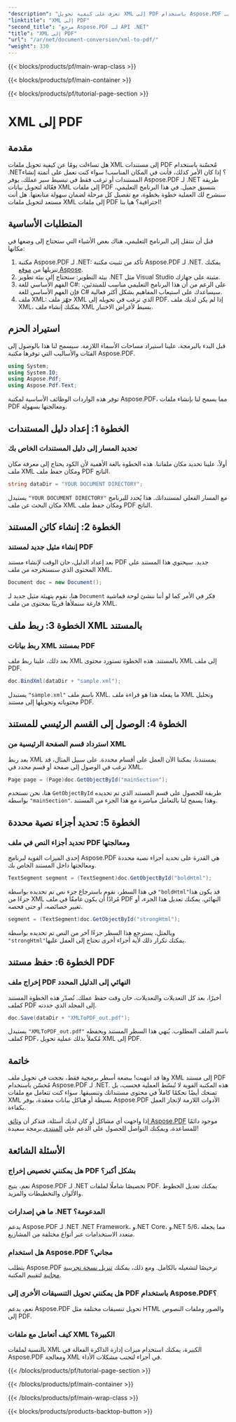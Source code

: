 ```yaml
---
"description": "تعرف على كيفية تحويل XML إلى PDF باستخدام Aspose.PDF لـ .NET في هذا البرنامج التعليمي الشامل خطوة بخطوة، والذي يتضمن أمثلة التعليمات البرمجية والشروحات التفصيلية."
"linktitle": "XML إلى PDF"
"second_title": "مرجع Aspose.PDF لـ API .NET"
"title": "XML إلى PDF"
"url": "/ar/net/document-conversion/xml-to-pdf/"
"weight": 330
---
```


{{< blocks/products/pf/main-wrap-class >}}

{{< blocks/products/pf/main-container >}}

{{< blocks/products/pf/tutorial-page-section >}}

# XML إلى PDF

## مقدمة

هل تساءلت يومًا عن كيفية تحويل ملفات XML إلى مستندات PDF مُحسّنة باستخدام .NET؟ إذا كان الأمر كذلك، فأنت في المكان المناسب! سواء كنت تعمل على أتمتة إنشاء المستندات أو ترغب فقط في تبسيط سير عملك، يوفر Aspose.PDF لـ .NET طريقة فعّالة لتحويل بيانات XML إلى ملفات PDF بتنسيق جميل. في هذا البرنامج التعليمي، سنشرح لك العملية خطوة بخطوة، مع تفصيل كل مرحلة لضمان سهولة متابعتها. هل أنت مستعد لتحويل ملفات XML إلى ملفات PDF احترافية؟ هيا بنا!

## المتطلبات الأساسية

قبل أن ننتقل إلى البرنامج التعليمي، هناك بعض الأشياء التي ستحتاج إلى وضعها في مكانها:

1. مكتبة Aspose.PDF لـ .NET: تأكد من تثبيت مكتبة Aspose.PDF لـ .NET. يمكنك تنزيلها من [موقع Aspose](https://releases.aspose.com/pdf/net/).
2. بيئة التطوير: ستحتاج إلى بيئة تطوير .NET مثل Visual Studio مثبتة على جهازك.
3. الفهم الأساسي للغة C#: على الرغم من أن هذا البرنامج التعليمي مناسب للمبتدئين، فإن الفهم الأساسي للغة C# سيساعدك على استيعاب المفاهيم بشكل أكثر فعالية.
4. ملف XML: جهّز ملف XML الذي ترغب في تحويله إلى PDF. إذا لم يكن لديك ملف XML، يمكنك إنشاء ملف XML بسيط لأغراض الاختبار.

## استيراد الحزم

قبل البدء بالبرمجة، علينا استيراد مساحات الأسماء اللازمة. سيسمح لنا هذا بالوصول إلى الفئات والأساليب التي توفرها مكتبة Aspose.PDF.

```csharp
using System;
using System.IO;
using Aspose.Pdf;
using Aspose.Pdf.Text;
```

توفر هذه الواردات الوظائف الأساسية لمكتبة Aspose.PDF، مما يسمح لنا بإنشاء ملفات PDF ومعالجتها بسهولة.

## الخطوة 1: إعداد دليل المستندات

### تحديد المسار إلى دليل المستندات الخاص بك

أولاً، علينا تحديد مكان ملفاتنا. هذه الخطوة بالغة الأهمية لأن الكود يحتاج إلى معرفة مكان ملف XML ومكان حفظ ملف PDF الناتج.

```csharp
string dataDir = "YOUR DOCUMENT DIRECTORY";
```

يستبدل `"YOUR DOCUMENT DIRECTORY"` مع المسار الفعلي لمستنداتك. هذا يُحدد للبرنامج مكان البحث عن ملف XML ومكان حفظ ملف PDF الناتج.

## الخطوة 2: إنشاء كائن المستند

### إنشاء مثيل جديد لمستند PDF

بعد إعداد الدليل، حان الوقت لإنشاء مستند PDF جديد. سيحتوي هذا المستند على المحتوى الذي سنستخرجه من ملف XML.

```csharp
Document doc = new Document();
```

هنا، نقوم بتهيئة مثيل جديد لـ `Document` فكر في الأمر كما لو أننا ننشئ لوحة قماشية فارغة سنملأها قريبًا بمحتوى من ملف XML.

## الخطوة 3: ربط ملف XML بالمستند

### ربط بيانات XML بمستند PDF

بعد ذلك، علينا ربط ملف XML بالمستند. هذه الخطوة تستورد محتوى XML إلى ملف PDF.

```csharp
doc.BindXml(dataDir + "sample.xml");
```

يستبدل `"sample.xml"` باسم ملف XML. ما يفعله هذا هو قراءة ملف XML وتحليل محتوياته وتحويلها إلى مستند PDF.

## الخطوة 4: الوصول إلى القسم الرئيسي للمستند

### استرداد قسم الصفحة الرئيسية من XML

بعد ربط XML بمستندنا، يمكننا الآن العمل على أقسام محددة. على سبيل المثال، قد ترغب في الوصول إلى صفحة أو قسم محدد في XML.

```csharp
Page page = (Page)doc.GetObjectById("mainSection");
```

هنا، نحن نستخدم `GetObjectById` طريقة للحصول على قسم المستند الذي تم تحديده بواسطة `"mainSection"`. وهذا يسمح لنا بالتعامل مباشرة مع هذا الجزء من المستند.

## الخطوة 5: تحديد أجزاء نصية محددة

### تحديد أجزاء النص في ملف PDF ومعالجتها

إحدى الميزات القوية لبرنامج Aspose.PDF هي القدرة على تحديد أجزاء نصية محددة ومعالجتها داخل المستند الخاص بك.

```csharp
TextSegment segment = (TextSegment)doc.GetObjectById("boldHtml");
```

في هذا السطر، نقوم باسترجاع جزء نص تم تحديده بواسطة `"boldHtml"`قد يكون هذا جزءًا من XML مُرادًا أن يكون غامقًا في ملف PDF النهائي. يمكنك تعديل هذا الجزء، أو تغيير خصائصه، أو حتى فحصه.

```csharp
segment = (TextSegment)doc.GetObjectById("strongHtml");
```

وبالمثل، يسترجع هذا السطر جزءًا آخر من النص تم تحديده بواسطة `"strongHtml"`يمكنك تكرار ذلك لأية أجزاء أخرى تحتاج إلى العمل عليها.

## الخطوة 6: حفظ مستند PDF

### إخراج ملف PDF النهائي إلى الدليل المحدد

أخيرًا، بعد كل التعديلات والتعديلات، حان وقت حفظ عملك. تُصدّر هذه الخطوة المستند كملف PDF إلى المجلد الذي حددته.

```csharp
doc.Save(dataDir + "XMLToPDF_out.pdf");
```

يستبدل `"XMLToPDF_out.pdf"` باسم الملف المطلوب. يُنهي هذا السطر المستند ويحفظه كملف PDF، مُكملاً بذلك عملية تحويل XML إلى PDF.

## خاتمة

وها قد انتهيت! ببضعة أسطر برمجية فقط، نجحت في تحويل ملف XML إلى مستند PDF مُحسّن باستخدام Aspose.PDF لـ .NET. هذه المكتبة القوية لا تُبسّط العملية فحسب، بل تمنحك أيضًا تحكمًا كاملاً في محتوى مستنداتك وتنسيقها. سواء كنت تتعامل مع ملفات XML بسيطة أو هياكل بيانات معقدة، يوفر Aspose.PDF الأدوات اللازمة لإنجاز العمل بكفاءة.

إذا واجهت أي مشاكل أو كان لديك أسئلة، فتذكر أن [وثائق Aspose.PDF](https://reference.aspose.com/pdf/net/) موجود دائمًا للمساعدة، ويمكنك التواصل للحصول على الدعم على [المنتدى](https://forum.aspose.com/c/pdf/10).برمجة سعيدة!

## الأسئلة الشائعة

### هل يمكنني تخصيص إخراج PDF بشكل أكبر؟
نعم، يتيح Aspose.PDF لـ .NET تخصيصًا شاملًا لملفات PDF. يمكنك تعديل الخطوط والألوان والتخطيطات والمزيد.

### ما هي إصدارات .NET المدعومة؟
يدعم Aspose.PDF لـ .NET .NET Framework، و.NET Core، و.NET 5/6، مما يجعله متعدد الاستخدامات عبر أنواع مختلفة من المشاريع.

### هل استخدام Aspose.PDF مجاني؟
يتطلب Aspose.PDF ترخيصًا لتشغيله بالكامل. ومع ذلك، يمكنك [تنزيل نسخة تجريبية مجانية](https://releases.aspose.com/) لتقييم المكتبة.

### هل يمكنني تحويل التنسيقات الأخرى إلى PDF باستخدام Aspose.PDF؟
نعم، يدعم Aspose.PDF تحويل تنسيقات مختلفة مثل HTML والصور وملفات النصوص إلى PDF.

### كيف أتعامل مع ملفات XML الكبيرة؟
بالنسبة لملفات XML الكبيرة، يمكنك استخدام ميزات إدارة الذاكرة الفعالة في Aspose.PDF ومعالجة XML في أجزاء لتجنب مشكلات الأداء.

{{< /blocks/products/pf/tutorial-page-section >}}

{{< /blocks/products/pf/main-container >}}

{{< /blocks/products/pf/main-wrap-class >}}

{{< blocks/products/products-backtop-button >}}